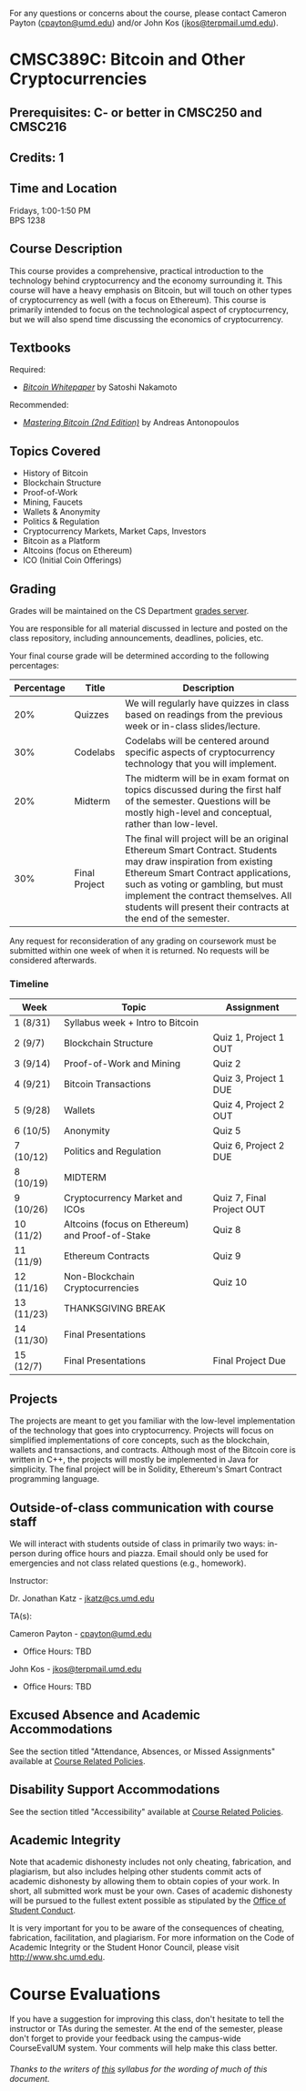 For any questions or concerns about the course, please contact Cameron Payton (cpayton@umd.edu) and/or John Kos (jkos@terpmail.umd.edu).

# CMSC389C: Bitcoin and Other Cryptocurrencies
## Prerequisites: C- or better in CMSC250 and CMSC216
## Credits: 1

## Time and Location
Fridays, 1:00-1:50 PM  
BPS 1238

## Course Description
This course provides a comprehensive, practical introduction to the technology behind cryptocurrency and the economy surrounding it. This course will have a heavy emphasis on Bitcoin, but will touch on other types of cryptocurrency as well (with a focus on Ethereum). This course is primarily intended to focus on the technological aspect of cryptocurrency, but we will also spend time discussing the economics of cryptocurrency.

## Textbooks
Required:
- [_Bitcoin Whitepaper_](https://bitcoin.org/bitcoin.pdf) by Satoshi Nakamoto

Recommended: 
- [_Mastering Bitcoin (2nd Edition)_](https://www.amazon.com/_/dp/1491954388?tag=oreilly20-20) by Andreas Antonopoulos

## Topics Covered
- History of Bitcoin
- Blockchain Structure
- Proof-of-Work
- Mining, Faucets
- Wallets & Anonymity
- Politics & Regulation
- Cryptocurrency Markets, Market Caps, Investors
- Bitcoin as a Platform
- Altcoins (focus on Ethereum)
- ICO (Initial Coin Offerings)

## Grading
Grades will be maintained on the CS Department <a href="https://grades.cs.umd.edu/">grades server</a>.

You are responsible for all material discussed in lecture and posted on the class repository, including announcements, deadlines, policies, etc.

Your final course grade will be determined according to the following percentages:

| Percentage | Title | Description |
| ------------- | -----|-------- |
| 20% | Quizzes | We will regularly have quizzes in class based on readings from the previous week or in-class slides/lecture. |
| 30% | Codelabs | Codelabs will be centered around specific aspects of cryptocurrency technology that you will implement. |
| 20% | Midterm | The midterm will be in exam format on topics discussed during the first half of the semester. Questions will be mostly high-level and conceptual, rather than low-level. |
| 30% | Final Project | The final will project will be an original Ethereum Smart Contract. Students may draw inspiration from existing Ethereum Smart Contract applications, such as voting or gambling, but must implement the contract themselves. All students will present their contracts at the end of the semester. |

Any request for reconsideration of any grading on coursework must be submitted within one week of when it is returned. No requests
will be considered afterwards.

### Timeline

| Week | Topic | Assignment |
| ----|----|----- |
| 1 (8/31) | Syllabus week + Intro to Bitcoin | |
| 2 (9/7) | Blockchain Structure | Quiz 1, Project 1 OUT |
| 3 (9/14) | Proof-of-Work and Mining | Quiz 2 |
| 4 (9/21) | Bitcoin Transactions | Quiz 3, Project 1 DUE |
| 5 (9/28) | Wallets | Quiz 4, Project 2 OUT |
| 6 (10/5) | Anonymity | Quiz 5 |
| 7 (10/12) | Politics and Regulation | Quiz 6, Project 2 DUE |
| 8 (10/19) | MIDTERM | |
| 9 (10/26) | Cryptocurrency Market and ICOs | Quiz 7, Final Project OUT |
| 10 (11/2) | Altcoins (focus on Ethereum) and Proof-of-Stake | Quiz 8 |
| 11 (11/9) | Ethereum Contracts | Quiz 9 |
| 12 (11/16) | Non-Blockchain Cryptocurrencies | Quiz 10 |
| 13 (11/23) | THANKSGIVING BREAK | |
| 14 (11/30) | Final Presentations | |
| 15 (12/7) | Final Presentations | Final Project Due |

## Projects
The projects are meant to get you familiar with the low-level implementation of the technology that goes into cryptocurrency. Projects will focus on simplified implementations of core concepts, such as the blockchain, wallets and transactions, and contracts. Although most of the Bitcoin core is written in C++, the projects will mostly be implemented in Java for simplicity. The final project will be in Solidity, Ethereum's Smart Contract programming language.

## Outside-of-class communication with course staff
We will interact with students outside of class in primarily two ways: in-person during office hours and piazza. Email should
only be used for emergencies and not class related questions (e.g., homework).

Instructor:

Dr. Jonathan Katz - jkatz@cs.umd.edu

TA(s):

Cameron Payton - cpayton@umd.edu
- Office Hours: TBD
  
John Kos - jkos@terpmail.umd.edu
- Office Hours: TBD

## Excused Absence and Academic Accommodations
See the section titled "Attendance, Absences, or Missed Assignments" available at <a href="http://www.ugst.umd.edu/courserelatedpolicies.html">Course Related Policies</a>.

## Disability Support Accommodations

See the section titled "Accessibility" available at <a href="http://www.ugst.umd.edu/courserelatedpolicies.html">Course Related Policies</a>.

## Academic Integrity
Note that academic dishonesty includes not only cheating, fabrication, and plagiarism, but also includes helping other students commit acts of academic dishonesty by allowing them to obtain copies of your work. In short, all submitted work must be your own. Cases of academic dishonesty will be pursued to the fullest extent possible as stipulated by the <a href="http://osc.umd.edu/OSC/Default.aspx">Office of Student Conduct</a>.

It is very important for you to be aware of the consequences of cheating, fabrication, facilitation, and plagiarism. For more information on the Code of Academic Integrity or the Student Honor Council, please visit http://www.shc.umd.edu.

# Course Evaluations

If you have a suggestion for improving this class, don't hesitate to tell the instructor or TAs during the semester. At the end of the semester, please don't forget to provide your feedback using the campus-wide CourseEvalUM system. Your comments will help make this class better.

###### Thanks to the writers of <a href = "https://www.cs.umd.edu/class/fall2016/cmsc330/syllabus.shtml">this</a> syllabus for the wording of much of this document.
